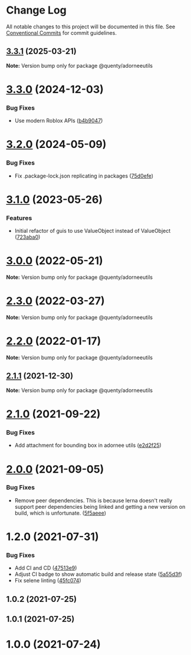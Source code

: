 # Change Log

All notable changes to this project will be documented in this file.
See [Conventional Commits](https://conventionalcommits.org) for commit guidelines.

## [3.3.1](https://github.com/Quenty/NevermoreEngine/compare/@quenty/adorneeutils@3.3.0...@quenty/adorneeutils@3.3.1) (2025-03-21)

**Note:** Version bump only for package @quenty/adorneeutils





# [3.3.0](https://github.com/Quenty/NevermoreEngine/compare/@quenty/adorneeutils@3.2.0...@quenty/adorneeutils@3.3.0) (2024-12-03)


### Bug Fixes

* Use modern Roblox APIs ([b4b9047](https://github.com/Quenty/NevermoreEngine/commit/b4b90471fbb678c6fb84664dbfc32cb9bfc56c2c))





# [3.2.0](https://github.com/Quenty/NevermoreEngine/compare/@quenty/adorneeutils@3.1.0...@quenty/adorneeutils@3.2.0) (2024-05-09)


### Bug Fixes

* Fix .package-lock.json replicating in packages ([75d0efe](https://github.com/Quenty/NevermoreEngine/commit/75d0efeef239f221d93352af71a5b3e930ec23c5))





# [3.1.0](https://github.com/Quenty/NevermoreEngine/compare/@quenty/adorneeutils@3.0.0...@quenty/adorneeutils@3.1.0) (2023-05-26)


### Features

* Initial refactor of guis to use ValueObject instead of ValueObject ([723aba0](https://github.com/Quenty/NevermoreEngine/commit/723aba0208cae7e06c9d8bf2d8f0092d042d70ea))





# [3.0.0](https://github.com/Quenty/NevermoreEngine/compare/@quenty/adorneeutils@2.3.0...@quenty/adorneeutils@3.0.0) (2022-05-21)

**Note:** Version bump only for package @quenty/adorneeutils





# [2.3.0](https://github.com/Quenty/NevermoreEngine/compare/@quenty/adorneeutils@2.2.0...@quenty/adorneeutils@2.3.0) (2022-03-27)

**Note:** Version bump only for package @quenty/adorneeutils





# [2.2.0](https://github.com/Quenty/NevermoreEngine/compare/@quenty/adorneeutils@2.1.1...@quenty/adorneeutils@2.2.0) (2022-01-17)

**Note:** Version bump only for package @quenty/adorneeutils





## [2.1.1](https://github.com/Quenty/NevermoreEngine/compare/@quenty/adorneeutils@2.1.0...@quenty/adorneeutils@2.1.1) (2021-12-30)

**Note:** Version bump only for package @quenty/adorneeutils





# [2.1.0](https://github.com/Quenty/NevermoreEngine/compare/@quenty/adorneeutils@2.0.0...@quenty/adorneeutils@2.1.0) (2021-09-22)


### Bug Fixes

* Add attachment for bounding box in adornee utils ([e2d2f25](https://github.com/Quenty/NevermoreEngine/commit/e2d2f25027ea5acb3f9caff47e2919f9577e6318))





# [2.0.0](https://github.com/Quenty/NevermoreEngine/compare/@quenty/adorneeutils@1.2.0...@quenty/adorneeutils@2.0.0) (2021-09-05)


### Bug Fixes

* Remove peer dependencies. This is because lerna doesn't really support peer dependencies being linked and getting a new version on build, which is unfortunate. ([5f5aeee](https://github.com/Quenty/NevermoreEngine/commit/5f5aeeea8de9975435309e53679f0ef7064f9dd0))





# 1.2.0 (2021-07-31)


### Bug Fixes

* Add CI and CD ([47513e9](https://github.com/Quenty/NevermoreEngine/commit/47513e9b568162707534af132396dd8756947dd3))
* Adjust CI badge to show automatic build and release state ([5a55d3f](https://github.com/Quenty/NevermoreEngine/commit/5a55d3f19bf8d66a760d67da9b56ed47fab74656))
* Fix selene linting ([45fc074](https://github.com/Quenty/NevermoreEngine/commit/45fc07489ee59127ac6582689f19a0e87c1e5b5a))



## 1.0.2 (2021-07-25)



## 1.0.1 (2021-07-25)



# 1.0.0 (2021-07-24)
